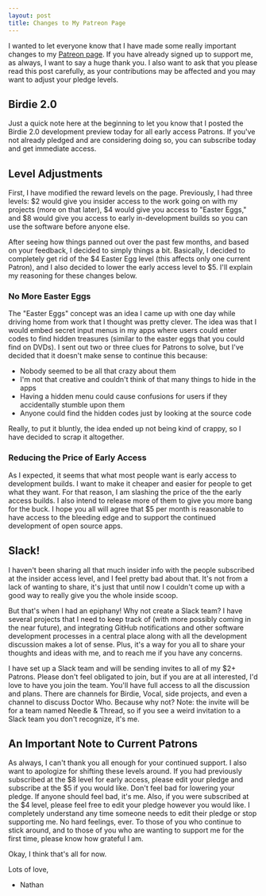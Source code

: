 ```yaml
---
layout: post
title: Changes to My Patreon Page
---
```


I wanted to let everyone know that I have made some really important changes to my [Patreon page](https://www.patreon.com/nathandyer). If you have already signed up to support me, as always, I want to say a huge thank you. I also want to ask that you please read this post carefully, as your contributions may be affected and you may want to adjust your pledge levels. 

## Birdie 2.0 

Just a quick note here at the beginning to let you know that I posted the Birdie 2.0 development preview today for all early access Patrons. If you've not already pledged and are considering doing so, you can subscribe today and get immediate access.

## Level Adjustments

First, I have modified the reward levels on the page. Previously, I had three levels: $2 would give you insider access to the work going on with my projects (more on that later), $4 would give you access to "Easter Eggs," and $8 would give you access to early in-development builds so you can use the software before anyone else.

After seeing how things panned out over the past few months, and based on your feedback, I decided to simply things a bit. Basically, I decided to completely get rid of the $4 Easter Egg level (this affects only one current Patron), and I also decided to lower the early access level to $5. I'll explain my reasoning for these changes below.

### No More Easter Eggs

The "Easter Eggs" concept was an idea I came up with one day while driving home from work that I thought was pretty clever. The idea was that I would embed secret input menus in my apps where users could enter codes to find hidden treasures (similar to the easter eggs that you could find on DVDs). I sent out two or three clues for Patrons to solve, but I've decided that it doesn't make sense to continue this because:

* Nobody seemed to be all that crazy about them
* I'm not that creative and couldn't think of that many things to hide in the apps
* Having a hidden menu could cause confusions for users if they accidentally stumble upon them
* Anyone could find the hidden codes just by looking at the source code

Really, to put it bluntly, the idea ended up not being kind of crappy, so I have decided to scrap it altogether.

### Reducing the Price of Early Access

As I expected, it seems that what most people want is early access to development builds. I want to make it cheaper and easier for people to get what they want. For that reason, I am slashing the price of the the early access builds. I also intend to release more of them to give you more bang for the buck. I hope you all will agree that $5 per month is reasonable to have access to the bleeding edge and to support the continued development of open source apps.

## Slack!

I haven't been sharing all that much insider info with the people subscribed at the insider access level, and I feel pretty bad about that. It's not from a lack of wanting to share, it's just that until now I couldn't come up with a good way to really give you the whole inside scoop.

But that's when I had an epiphany! Why not create a Slack team? I have several projects that I need to keep track of (with more possibly coming in the near future), and integrating GitHub notifications and other software development processes in a central place along with all the development discussion makes a lot of sense. Plus, it's a way for you all to share your thoughts and ideas with me, and to reach me if you have any concerns.

I have set up a Slack team and will be sending invites to all of my $2+ Patrons. Please don't feel obligated to join, but if you are at all interested, I'd love to have you join the team. You'll have full access to all the discussion and plans. There are channels for Birdie, Vocal, side projects, and even a channel to discuss Doctor Who. Because why not? Note: the invite will be for a team named Needle & Thread, so if you see a weird invitation to a Slack team you don't recognize, it's me.

## An Important Note to Current Patrons
As always, I can't thank you all enough for your continued support. I also want to apologize for shifting these levels around. If you had previously subscribed at the $8 level for early access, please edit your pledge and subscribe at the $5 if you would like. Don't feel bad for lowering your pledge. If anyone should feel bad, it's me. Also, if you were subscribed at the $4 level, please feel free to edit your pledge however you would like. I completely understand any time someone needs to edit their pledge or stop supporting me. No hard feelings, ever. To those of you who continue to stick around, and to those of you who are wanting to support me for the first time, please know how grateful I am.

Okay, I think that's all for now. 

Lots of love,
- Nathan